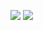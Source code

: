 ![](https://github-readme-stats.vercel.app/api?username=ncls-p&show_icons=true&theme=react)
![](https://github-readme-stats.vercel.app/api/top-langs/?username=ncls-p&theme=react)
